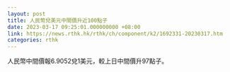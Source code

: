 ```yaml
---
layout: post
title: 人民幣兌美元中間價升近100點子
date: 2023-03-17 09:25:01.000000000 +08:00
link: https://news.rthk.hk/rthk/ch/component/k2/1692331-20230317.htm
categories: rthk
---
```


人民幣中間價報6.9052兌1美元，較上日中間價升97點子。
